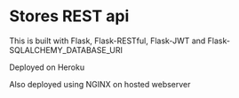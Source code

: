 # Stores REST api

This is built with Flask, Flask-RESTful, Flask-JWT and Flask-SQLALCHEMY_DATABASE_URI

Deployed on Heroku


Also deployed using NGINX on hosted webserver
